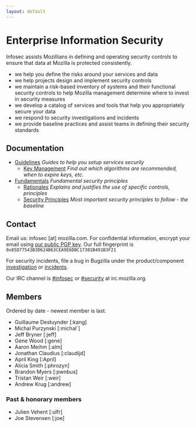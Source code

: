 ```yaml
---
layout: default
---
```


# Enterprise Information Security
Infosec assists Mozillians in defining and operating security controls to ensure that data at Mozilla is protected consistently.

- we help you define the risks around your services and data
- we help projects design and implement security controls
- we maintain a risk-based inventory of systems and their functional security controls to help Mozilla management determine where to invest in security measures
- we develop a catalog of services and tools that help you appropriately secure your data
- we respond to security investigations and incidents
- we provide baseline practices and assist teams in defining their security standards

## Documentation

- [Guidelines](/guidelines/) *Guides to help you setup services securily*
  - [Key Management](/guidelines/key_management/) *Find out which algorithms are recommended, when to expire keys, etc.*
- [Fundamentals](/fundamentals/) *Fundamental security principles*
  - [Rationales](/fundamentals/rationales) *Explains and justifies the use of specific controls, principles*
  - [Security Principles](/fundamentals/security_principles) *Most important security principles to follow - the baseline*

## Contact
Email us: infosec [at] mozilla.com. For confidential information, encrypt your email using [our public PGP key](https://gpg.mozilla.org/pks/lookup?op=get&search=0x85D77543B3D624B63CEA9E6DBC17301B491B3F21). Our full fingerprint is `0x85D77543B3D624B63CEA9E6DBC17301B491B3F21`

For security incidents, file a bug in Bugzilla under the product/component [investigation](https://bugzilla.mozilla.org/enter_bug.cgi?product=Enterprise%20Information%20Security&component=Investigation) or [incidents](https://bugzilla.mozilla.org/enter_bug.cgi?product=Enterprise%20Information%20Security&component=Incident).

Our IRC channel is [#infosec](irc://irc.mozilla.org/infosec) or [#security](irc://irc.mozilla.org/security) at irc.mozilla.org.

## Members
Ordered by date - newest member is last.

- Guillaume Destuynder [:kang]
- Michal Purzynski [:michal`]
- Jeff Bryner [:jeff]
- Gene Wood [:gene]
- Aaron Meihm [:alm]
- Jonathan Claudius [:claudijd]
- April King [:April]
- Alicia Smith [:phrozyn]
- Brandon Myers [:pwnbus]
- Tristan Weir [:weir]
- Andrew Krug [:andrew]

### Past & honorary members
- Julien Vehent [:ulfr]
- Joe Stevensen [:joe]
